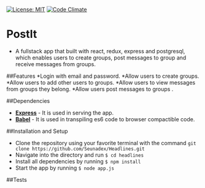 
[![License: MIT](https://img.shields.io/badge/License-MIT-yellow.svg)](https://opensource.org/licenses/MIT)
 [![Code Climate](https://codeclimate.com/github/willywunderdog/postit/badges/gpa.svg)](https://codeclimate.com/github/WillyWunderdog/PostIt)

 # PostIt
 * A fullstack app that built with react, redux, express and postgresql, which enables users to create groups, post messages to group and receive messages from groups.

 ##Features
*Login with email and password.
*Allow users to create groups.
*Allow users to add other users to groups.
*Allow users to view messages from groups they belong.
*Allow users post messages to groups .

 ##Dependencies
 * **[Express](https://expressjs.com/)** - It is used in serving the app.
* **[Babel](https://babeljs.io/)** - It is used in transpiling es6 code to browser compactible code.


 ##Installation and Setup
 * Clone the repository using your favorite terminal with the command `git clone https://github.com/Seunadex/Headlines.git`
* Navigate into the directory and run `$ cd headlines`
* Install all dependencies by running `$ npm install`
* Start the app by running `$ node app.js`


 ##Tests